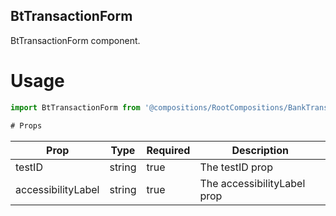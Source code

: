## BtTransactionForm
BtTransactionForm component.

# Usage
```js
import BtTransactionForm from '@compositions/RootCompositions/BankTransferCompositions/TransactionCompositions/BtTransactionForm';

# Props
```
Prop                      | Type                  | Required                | Description
--------------------------|-----------------------|-------------------------|--------------------------
testID                    | string                | true                    | The testID prop
accessibilityLabel        | string                | true                    | The accessibilityLabel prop
